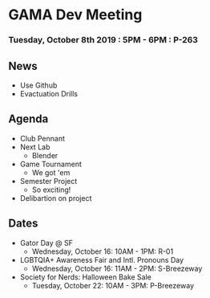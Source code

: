 # GAMA Dev Meeting
### Tuesday, October 8th 2019 : 5PM - 6PM : P-263

## News
 * Use Github
 * Evactuation Drills

## Agenda
  * Club Pennant
  * Next Lab
    * Blender
  * Game Tournament
    * We got 'em
  * Semester Project
    * So exciting!
  * Delibartion on project

## Dates
  * Gator Day @ SF
    * Wednesday, October 16: 10AM - 1PM: R-01
  * LGBTQIA+ Awareness Fair and Intl. Pronouns Day
    * Wednesday, October 16: 11AM - 2PM: S-Breezeway
  * Society for Nerds: Halloween Bake Sale
    * Tuesday, October 22: 10AM - 3PM: P-Breezeway
